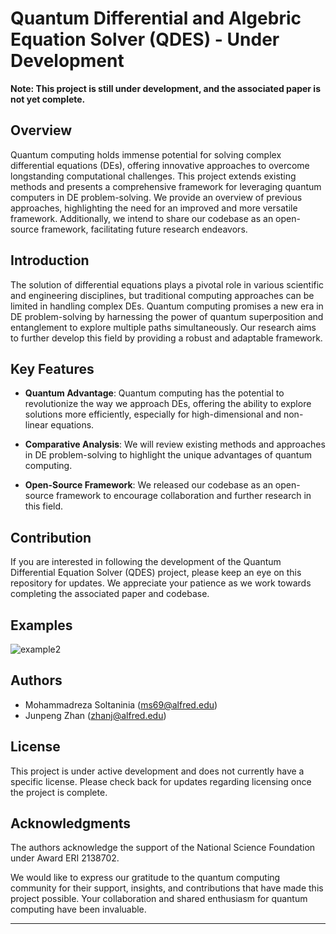 # Quantum Differential and Algebric Equation Solver (QDES) - **Under Development**

**Note: This project is still under development, and the associated paper is not yet complete.**

## Overview

Quantum computing holds immense potential for solving complex differential equations (DEs), offering innovative approaches to overcome longstanding computational challenges. This project extends existing methods and presents a comprehensive framework for leveraging quantum computers in DE problem-solving. We provide an overview of previous approaches, highlighting the need for an improved and more versatile framework. Additionally, we intend to share our codebase as an open-source framework, facilitating future research endeavors.

## Introduction

The solution of differential equations plays a pivotal role in various scientific and engineering disciplines, but traditional computing approaches can be limited in handling complex DEs. Quantum computing promises a new era in DE problem-solving by harnessing the power of quantum superposition and entanglement to explore multiple paths simultaneously. Our research aims to further develop this field by providing a robust and adaptable framework.

## Key Features

- **Quantum Advantage**: Quantum computing has the potential to revolutionize the way we approach DEs, offering the ability to explore solutions more efficiently, especially for high-dimensional and non-linear equations.

- **Comparative Analysis**: We will review existing methods and approaches in DE problem-solving to highlight the unique advantages of quantum computing.

- **Open-Source Framework**: We released our codebase as an open-source framework to encourage collaboration and further research in this field.

## Contribution

If you are interested in following the development of the Quantum Differential Equation Solver (QDES) project, please keep an eye on this repository for updates. We appreciate your patience as we work towards completing the associated paper and codebase.


## Examples
<!--
| Example 1 | Example 2 |
|-----------|-----------|
| ![example1](https://github.com/natanil-m/quantum_dae_solver/blob/main/DE_Solver_2/Images/two_variable.png) | ![example2](https://github.com/natanil-m/quantum_dae_solver/blob/main/DE_Solver_2/Images/partial1.png) |
-->
![example2](https://github.com/natanil-m/quantum_dae_solver/blob/main/Paper_Examples/Example%204/Results/two_variable.png)

## Authors

- Mohammadreza Soltaninia (ms69@alfred.edu)
- Junpeng Zhan (zhanj@alfred.edu)

## License

This project is under active development and does not currently have a specific license. Please check back for updates regarding licensing once the project is complete.

## Acknowledgments
The authors acknowledge the support of the National Science Foundation under Award ERI 2138702.

We would like to express our gratitude to the quantum computing community for their support, insights, and contributions that have made this project possible. Your collaboration and shared enthusiasm for quantum computing have been invaluable.

---
